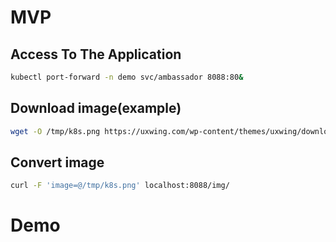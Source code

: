 # MVP
## Access To The Application
```sh
kubectl port-forward -n demo svc/ambassador 8088:80&
```
## Download image(example)
```sh
wget -O /tmp/k8s.png https://uxwing.com/wp-content/themes/uxwing/download/brands-and-social-media/kubernetes-icon.png
```
## Convert image
```sh
curl -F 'image=@/tmp/k8s.png' localhost:8088/img/
```
# Demo